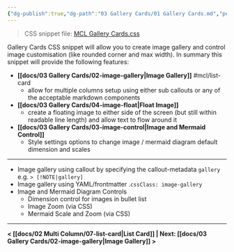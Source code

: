 ```yaml
---
{"dg-publish":true,"dg-path":"03 Gallery Cards/01 Gallery Cards.md","permalink":"/03-gallery-cards/01-gallery-cards/","title":"Gallery Cards","noteIcon":""}
---
```



> CSS snippet file: [MCL Gallery Cards.css](https://github.com/efemkay/obsidian-modular-css-layout/blob/main/MCL%20Gallery%20Cards.css)

Gallery Cards CSS snippet will allow you to create image gallery and control image customisation (like rounded corner and max width). In summary this snippet will provide the following features:

- **[[docs/03 Gallery Cards/02-image-gallery\|Image Gallery]]**  #mcl/list-card
	- allow for multiple columns setup using either sub callouts or any of the acceptable markdown components
- **[[docs/03 Gallery Cards/04-image-float\|Float Image]]** 
	- create a floating image to either side of the screen (but still within readable line length) and allow text to flow around it
- **[[docs/03 Gallery Cards/03-image-control\|Image and Mermaid Control]]** 
	- Style settings options to change image / mermaid diagram default dimension and scales

---

- Image gallery using callout by specifying the callout-metadata `gallery` e.g. `> [!NOTE|gallery]`
- Image gallery using YAML/frontmatter .`cssClass: image-gallery`
- Image and Mermaid Diagram Controls
    - Dimension control for images in bullet list
    - Image Zoom (via CSS)
    - Mermaid Scale and Zoom (via CSS)

---

**< [[docs/02 Multi Column/07-list-card\|List Card]] | Next: [[docs/03 Gallery Cards/02-image-gallery\|Image Gallery]] >** 
